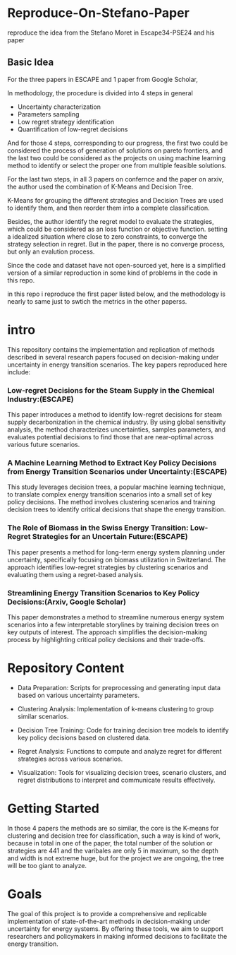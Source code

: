 # Reproduce-On-Stefano-Paper
reproduce the idea from the Stefano Moret in Escape34-PSE24 and his paper

## Basic Idea
For the three papers in ESCAPE and 1 paper from Google Scholar,

In methodology, the procedure is divided into 4 steps in general

 - Uncertainty characterization
 - Parameters sampling
 - Low regret strategy identification
 - Quantification of low-regret decisions


And for those 4 steps, corresponding to our progress, the first two could be considered the process of generation of solutions on pareto frontiers, and the last two could be considered as the 
projects on using machine learning method to identify or select the proper one from multiple feasible solutions.

For the last two steps, in all 3 papers on confernce and the paper on arxiv, the author used the combination of K-Means and Decision Tree.

K-Means for grouping the different strategies and Decision Trees are used to identify them, and then reorder them into a complete classification.

Besides, the author identify the regret model to evaluate the strategies, which could be considered as an loss function or objective function. setting a idealized situation where close to zero constraints, 
to converge the strategy selection in regret. But in the paper, there is no converge process, but only an evalution process.

Since the code and dataset have not open-sourced yet, here is a simplified version of a similar reproduction in some kind of problems in the code in this repo.

in this repo i reproduce the first paper listed below, and the methodology is nearly to same just to swtich the metrics in the other paperss.

# intro
This repository contains the implementation and replication of methods described in several research papers focused on decision-making under uncertainty in energy transition scenarios. The key papers reproduced here include:

### Low-regret Decisions for the Steam Supply in the Chemical Industry:(ESCAPE)
This paper introduces a method to identify low-regret decisions for steam supply decarbonization in the chemical industry. By using global sensitivity analysis, the method characterizes uncertainties, samples parameters, and evaluates potential decisions to find those that are near-optimal across various future scenarios.

### A Machine Learning Method to Extract Key Policy Decisions from Energy Transition Scenarios under Uncertainty:(ESCAPE)
This study leverages decision trees, a popular machine learning technique, to translate complex energy transition scenarios into a small set of key policy decisions. The method involves clustering scenarios and training decision trees to identify critical decisions that shape the energy transition.

### The Role of Biomass in the Swiss Energy Transition: Low-Regret Strategies for an Uncertain Future:(ESCAPE)
This paper presents a method for long-term energy system planning under uncertainty, specifically focusing on biomass utilization in Switzerland. The approach identifies low-regret strategies by clustering scenarios and evaluating them using a regret-based analysis.

### Streamlining Energy Transition Scenarios to Key Policy Decisions:(Arxiv, Google Scholar)
This paper demonstrates a method to streamline numerous energy system scenarios into a few interpretable storylines by training decision trees on key outputs of interest. The approach simplifies the decision-making process by highlighting critical policy decisions and their trade-offs.

# Repository Content

 - Data Preparation: Scripts for preprocessing and generating input data based on various uncertainty parameters.

 - Clustering Analysis: Implementation of k-means clustering to group similar scenarios.

 - Decision Tree Training: Code for training decision tree models to identify key policy decisions based on clustered data.

 - Regret Analysis: Functions to compute and analyze regret for different strategies across various scenarios.

 - Visualization: Tools for visualizing decision trees, scenario clusters, and regret distributions to interpret and communicate results effectively.

# Getting Started
In those 4 papers the methods are so similar, the core is the K-means for clustering and decision tree for classification, such a way is kind of work, because in total in one of the paper, 
the total number of the solution or strategies are 441 and the varibales are only 5 in maximum, so the depth and width is not extreme huge, but for the project we are ongoing, the tree will be too giant to analyze.

# Goals
The goal of this project is to provide a comprehensive and replicable implementation of state-of-the-art methods in decision-making under uncertainty for energy systems. By offering these tools, we aim to support researchers and policymakers in making informed decisions to facilitate the energy transition.


